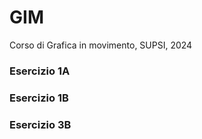 # GIM
Corso di Grafica in movimento, SUPSI, 2024

### Esercizio 1A





### Esercizio 1B






### Esercizio 3B  

